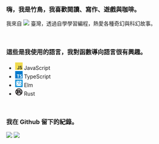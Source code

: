 ### 嗨，我是竹鳥，我喜歡閱讀、寫作、遊戲與咖啡。

我來自 <img height="12" src="https://upload.wikimedia.org/wikipedia/commons/7/72/Flag_of_the_Republic_of_China.svg"> 臺灣，透過自學學習編程，熱愛各種奇幻與科幻故事。

</br>

### 這些是我使用的語言，我對函數導向語言很有興趣。

- <code><img height="20" src="https://raw.githubusercontent.com/github/explore/80688e429a7d4ef2fca1e82350fe8e3517d3494d/topics/javascript/javascript.png"></code> JavaScript
- <code><img height="20" src="https://raw.githubusercontent.com/github/explore/80688e429a7d4ef2fca1e82350fe8e3517d3494d/topics/typescript/typescript.png"></code> TypeScript
- <code><img height="20" src="https://raw.githubusercontent.com/github/explore/bc74dc5f9d530003dcd057b7b73c12fbcc4484ed/topics/elm/elm.png"></code> Elm
- <code><img height="20" src="https://raw.githubusercontent.com/github/explore/80688e429a7d4ef2fca1e82350fe8e3517d3494d/topics/rust/rust.png"></code> Rust

</br>

### 我在 Github 留下的紀錄。

<img src="https://github-readme-stats.vercel.app/api?username=typebird&theme=prussian&hide=issues&hide_title=true&show_icons=true&bg_color=80,172F45,111d28&hide_border=true&">
<img src="https://github-readme-stats.vercel.app/api/top-langs/?username=typebird&layout=compact&hide=HTML&hide_title=true&theme=prussian&card_width=445&bg_color=80,172F45,111d28&hide_border=true&count_private=true&">
